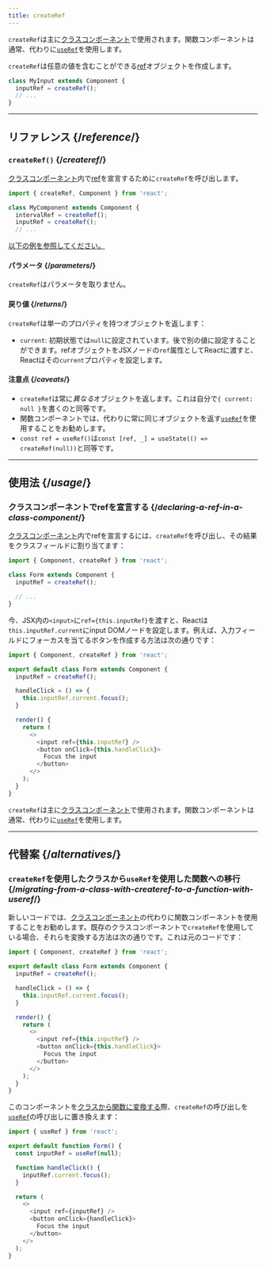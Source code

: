 ```yaml
---
title: createRef
---
```


<Pitfall>

`createRef`は主に[クラスコンポーネント](/reference/react/Component)で使用されます。関数コンポーネントは通常、代わりに[`useRef`](/reference/react/useRef)を使用します。

</Pitfall>

<Intro>

`createRef`は任意の値を含むことができる[ref](/learn/referencing-values-with-refs)オブジェクトを作成します。

```js
class MyInput extends Component {
  inputRef = createRef();
  // ...
}
```

</Intro>

<InlineToc />

---

## リファレンス {/*reference*/}

### `createRef()` {/*createref*/}

[クラスコンポーネント](/reference/react/Component)内で[ref](/learn/referencing-values-with-refs)を宣言するために`createRef`を呼び出します。

```js
import { createRef, Component } from 'react';

class MyComponent extends Component {
  intervalRef = createRef();
  inputRef = createRef();
  // ...
```

[以下の例を参照してください。](#usage)

#### パラメータ {/*parameters*/}

`createRef`はパラメータを取りません。

#### 戻り値 {/*returns*/}

`createRef`は単一のプロパティを持つオブジェクトを返します：

* `current`: 初期状態では`null`に設定されています。後で別の値に設定することができます。refオブジェクトをJSXノードの`ref`属性としてReactに渡すと、Reactはその`current`プロパティを設定します。

#### 注意点 {/*caveats*/}

* `createRef`は常に*異なる*オブジェクトを返します。これは自分で`{ current: null }`を書くのと同等です。
* 関数コンポーネントでは、代わりに常に同じオブジェクトを返す[`useRef`](/reference/react/useRef)を使用することをお勧めします。
* `const ref = useRef()`は`const [ref, _] = useState(() => createRef(null))`と同等です。

---

## 使用法 {/*usage*/}

### クラスコンポーネントでrefを宣言する {/*declaring-a-ref-in-a-class-component*/}

[クラスコンポーネント](/reference/react/Component)内でrefを宣言するには、`createRef`を呼び出し、その結果をクラスフィールドに割り当てます：

```js {4}
import { Component, createRef } from 'react';

class Form extends Component {
  inputRef = createRef();

  // ...
}
```

今、JSX内の`<input>`に`ref={this.inputRef}`を渡すと、Reactは`this.inputRef.current`にinput DOMノードを設定します。例えば、入力フィールドにフォーカスを当てるボタンを作成する方法は次の通りです：

<Sandpack>

```js
import { Component, createRef } from 'react';

export default class Form extends Component {
  inputRef = createRef();

  handleClick = () => {
    this.inputRef.current.focus();
  }

  render() {
    return (
      <>
        <input ref={this.inputRef} />
        <button onClick={this.handleClick}>
          Focus the input
        </button>
      </>
    );
  }
}
```

</Sandpack>

<Pitfall>

`createRef`は主に[クラスコンポーネント](/reference/react/Component)で使用されます。関数コンポーネントは通常、代わりに[`useRef`](/reference/react/useRef)を使用します。

</Pitfall>

---

## 代替案 {/*alternatives*/}

### `createRef`を使用したクラスから`useRef`を使用した関数への移行 {/*migrating-from-a-class-with-createref-to-a-function-with-useref*/}

新しいコードでは、[クラスコンポーネント](/reference/react/Component)の代わりに関数コンポーネントを使用することをお勧めします。既存のクラスコンポーネントで`createRef`を使用している場合、それらを変換する方法は次の通りです。これは元のコードです：

<Sandpack>

```js
import { Component, createRef } from 'react';

export default class Form extends Component {
  inputRef = createRef();

  handleClick = () => {
    this.inputRef.current.focus();
  }

  render() {
    return (
      <>
        <input ref={this.inputRef} />
        <button onClick={this.handleClick}>
          Focus the input
        </button>
      </>
    );
  }
}
```

</Sandpack>

このコンポーネントを[クラスから関数に変換する](/reference/react/Component#alternatives)際、`createRef`の呼び出しを[`useRef`](/reference/react/useRef)の呼び出しに置き換えます：

<Sandpack>

```js
import { useRef } from 'react';

export default function Form() {
  const inputRef = useRef(null);

  function handleClick() {
    inputRef.current.focus();
  }

  return (
    <>
      <input ref={inputRef} />
      <button onClick={handleClick}>
        Focus the input
      </button>
    </>
  );
}
```

</Sandpack>